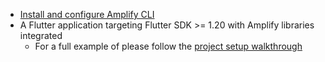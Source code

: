 * [Install and configure Amplify CLI](https://docs.amplify.aws/cli/start/install)
* A Flutter application targeting Flutter SDK >= 1.20 with Amplify libraries integrated
    * For a full example of please follow the [project setup walkthrough](~/lib/project-setup/create-application.md)